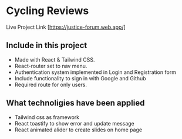# Cycling Reviews

Live Project Link [https://justice-forum.web.app/]

## Include in this project
* Made with React & Tailwind CSS.
* React-router set to nav menu.
* Authentication system implemented in Login and Registration form
* Include functionality to sign in with Google and Github
* Required route for only users.

## What technoligies have been applied
* Tailwind css as framework
* React  toastify to show error and update message
* React animated alider to create slides on home page
